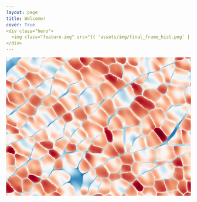```yaml
---
layout: page
title: Welcome!
cover: True
<div class="hero">
  <img class="feature-img" src="{{ 'assets/img/final_frame_hist.png' | relative_url }}" />
</div>
---
```


![Full-width image](assets/img/final_frame_hist.png)


